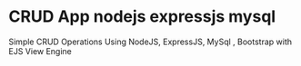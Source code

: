 # CRUD App nodejs expressjs mysql
Simple CRUD Operations Using NodeJS, ExpressJS, MySql , Bootstrap with EJS View Engine
